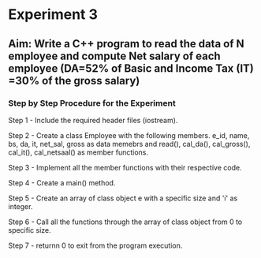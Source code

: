 # Experiment 3
## Aim: Write a C++ program to read the data of N employee and compute Net salary of each employee (DA=52% of Basic and Income Tax (IT) =30% of the gross salary)
### Step by Step Procedure for the Experiment
Step 1 - Include the required header files (iostream).

Step 2 - Create a class Employee with the following members. e_id, name, bs, da, it, net_sal, gross as data memebrs and read(), cal_da(), cal_gross(), cal_it(), cal_netsaal() as member functions.

Step 3 - Implement all the member functions with their respective code.

Step 4 - Create a main() method.

Step 5 - Create an array of class object e with a specific size and 'i' as integer.

Step 6 - Call all the functions through the array of class object from 0 to specific size.

Step 7 - returnn 0 to exit from the program execution.
